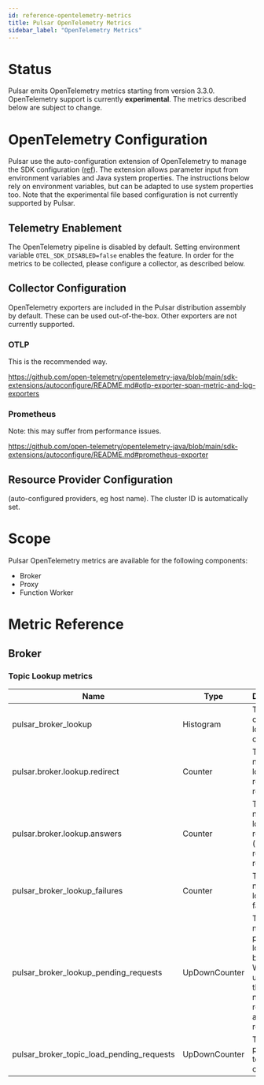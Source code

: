 ```yaml
---
id: reference-opentelemetry-metrics
title: Pulsar OpenTelemetry Metrics
sidebar_label: "OpenTelemetry Metrics"
---
```


# Status
Pulsar emits OpenTelemetry metrics starting from version 3.3.0. OpenTelemetry support is currently **experimental**.
The metrics described below are subject to change.

# OpenTelemetry Configuration
Pulsar use the auto-configuration extension of OpenTelemetry to manage the SDK configuration
([ref](https://github.com/open-telemetry/opentelemetry-java/blob/main/sdk-extensions/autoconfigure/README.md)). The
extension allows parameter input from environment variables and Java system properties. The instructions below rely on
environment variables, but can be adapted to use system properties too. Note that the experimental file based
configuration is not currently supported by Pulsar.

## Telemetry Enablement
The OpenTelemetry pipeline is disabled by default. Setting environment variable `OTEL_SDK_DISABLED=false` enables the
feature. In order for the metrics to be collected, please configure a collector, as described below.

## Collector Configuration

OpenTelemetry exporters are included in the Pulsar distribution assembly by default. These can be used out-of-the-box.
Other exporters are not currently supported.

### OTLP

This is the recommended way.

https://github.com/open-telemetry/opentelemetry-java/blob/main/sdk-extensions/autoconfigure/README.md#otlp-exporter-span-metric-and-log-exporters

### Prometheus

Note: this may suffer from performance issues.

https://github.com/open-telemetry/opentelemetry-java/blob/main/sdk-extensions/autoconfigure/README.md#prometheus-exporter

## Resource Provider Configuration

(auto-configured providers, eg host name). The cluster ID is automatically set.

# Scope
Pulsar OpenTelemetry metrics are available for the following components:
- Broker
- Proxy
- Function Worker

# Metric Reference

## Broker

### Topic Lookup metrics

| Name                                         | Type          | Description |
|----------------------------------------------|---------------|---|
| pulsar_broker_lookup                         | Histogram     | The latency of all lookup operations. |
| pulsar.broker.lookup.redirect                | Counter       | The number of lookup redirected requests. |
| pulsar.broker.lookup.answers                 | Counter       | The number of lookup responses (i.e. not redirected requests). |
| pulsar_broker_lookup_failures                | Counter       | The number of lookup failures. |
| pulsar_broker_lookup_pending_requests        | UpDownCounter | The number of pending lookups in broker. When it is up to the threshold, new requests are rejected. |
| pulsar_broker_topic_load_pending_requests    | UpDownCounter | The load of pending topic operations. |
